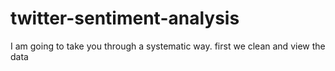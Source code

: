 # twitter-sentiment-analysis
I am going to take you through a systematic way.
first we clean and view the data
